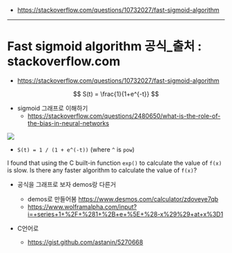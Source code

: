 - https://stackoverflow.com/questions/10732027/fast-sigmoid-algorithm

<hr />


# Fast sigmoid algorithm 공식_출처 : stackoverflow.com
- https://stackoverflow.com/questions/10732027/fast-sigmoid-algorithm

```math

S(t) = \frac{1}{1+e^{-t}} 

```

- sigmoid 그래프로 이해하기
  - https://stackoverflow.com/questions/2480650/what-is-the-role-of-the-bias-in-neural-networks

<img src="https://i.sstatic.net/ddyfr.png" />

- `S(t) = 1 / (1 + e^(-t))` (where `^` is `pow`)

I found that using the C built-in function `exp()` to calculate the value of `f(x)` is slow. Is there any faster algorithm to calculate the value of `f(x)`?

- 공식을 그래프로 보자 demos랑 다른거
  - demos로 만들어봄 https://www.desmos.com/calculator/zdoveye7qb
  - https://www.wolframalpha.com/input?i=+series+1+%2F+%281+%2B+e+%5E+%28-x%29%29+at+x%3D1

- C언어로
  - https://gist.github.com/astanin/5270668
